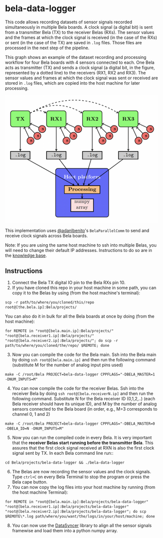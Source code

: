 # bela-data-logger

This code allows recording datasets of sensor signals recorded simultaneously in multiple Bela boards.  A clock signal (a digital bit) is sent from a transmitter Bela (TX) to the receiver Belas (RXs). The sensor values and the frames at which the clock signal is received (in the case of the RXs) or sent (in the case of the TX) are saved in `.log` files. Those files are processed in the next step of the pipeline.

This graph shows an example of the dataset recording and processing workflow for four Bela boards with 4 sensors connected to each. One Bela acts as transmitter (TX) and sends a clock signal (a digital bit, in the figure, represented by a dotted line) to the receivers (RX1, RX2 and RX3). The sensor values and frames at which the clock signal was sent or received are stored in `.log` files, which are copied into the host machine for later processing.

<img src="images/dataset-recording.png"/>

This implementation uses [@adanlbenito](https://github.com/adanlbenito)'s `BelaParallelComm` to send and receive clock signals across Bela boards.

Note: If you are using the same host machine to ssh into multiple Belas, you will need to change their default IP addresses. Instructions to do so are in the [knowledge base](https://learn.bela.io/using-bela/technical-explainers/ip-addresses/).

## Instructions

1. Connect the Bela TX digital IO pin to the Bela RXs pin 10.
2. If you have cloned this repo in your host machine in some path, you can copy it to the Belas by using (from the host machine's terminal):
  ```
  scp -r path/to/where/you/cloned/this/repo root@[the.bela.ip]:Bela/projects/
  ```

  You can also do it in bulk for all the Bela boards at once by doing (from the host machine):

  ```
  for REMOTE in "root@[bela.main.ip]:Bela/projects/" "root@[bela.receiver1.ip]:Bela/projects/" "root@[bela.receiver2.ip]:Bela/projects/"; do scp -r path/to/where/you/cloned/the/repo/ $REMOTE; done
  ```

3. Now you can compile the code for the Bela main. Ssh into the Bela main by doing `ssh root@[bela.main.ip]` and then run the following command (substitute M for the number of analog input pins used)

  ```
  make -C /root/Bela PROJECT=bela-data-logger CPPFLAGS="-DBELA_MASTER=1 -DNUM_INPUTS=M"
  ```

4. You can now compile the code for the receiver Belas. Ssh into the receiver Bela by doing `ssh root@[bela.receiverN.ip]` and then run the following command. Substitute N for the Bela receiver ID (0,1,2,..) (each Bela receiver should have its unique ID), and M by the number of analog sensors connected to the Bela board (in order, e.g., M=3 corresponds to channel 0, 1 and 2)

  ```
  make -C /root/Bela PROJECT=bela-data-logger CPPFLAGS="-DBELA_MASTER=0 -DBELA_ID=N -DNUM_INPUTS=M"
  ```
5. Now you can run the compiled code in every Bela. It is very important that the **receiver Belas start running before the transmitter Bela**. This assures that the first clock signal received at RXN is also the first clock signal sent by TX. In each Bela command line run::
  ```
  cd Bela/projects/bela-data-logger && ./bela-data-logger
  ```
6. The Belas are now recording the sensor values and the clock signals. Type `ctrl+C` on every Bela Terminal to stop the program or press the Bela cape button.
7. You can now copy the log files into your host machine by running (from the host machine Terminal):
  ```
  for REMOTE in "root@[bela.main.ip]:Bela/projects/bela-data-logger" "root@[bela.receiver1.ip]:Bela/projects/bela-data-logger" "root@[bela.receiver2.ip]:Bela/projects/bela-data-logger"; do scp $REMOTE\*.log path/where/you/want/the/logs/in/your/host/machine; done
  ```
  8. You can now use the [DataSyncer](https://github.com/pelinski/bela-data-syncer) library to align all the sensor signals framewise and load them into a python numpy array.

